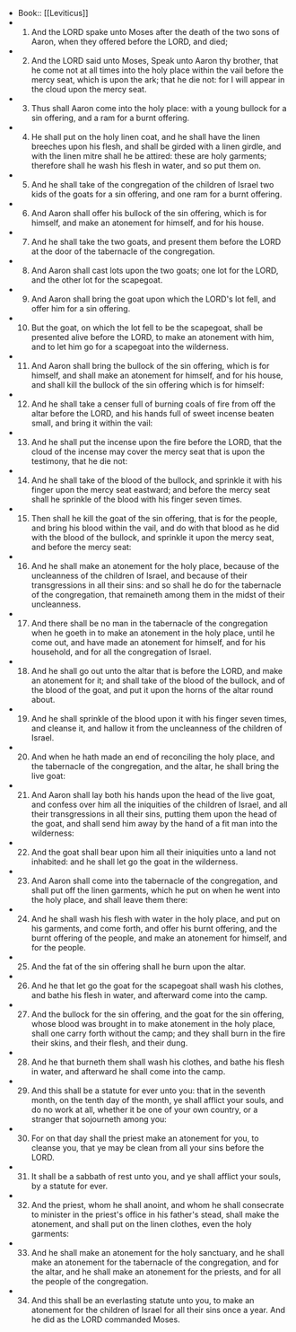 - Book:: [[Leviticus]]
- 1. And the LORD spake unto Moses after the death of the two sons of Aaron, when they offered before the LORD, and died;
- 2. And the LORD said unto Moses, Speak unto Aaron thy brother, that he come not at all times into the holy place within the vail before the mercy seat, which is upon the ark; that he die not: for I will appear in the cloud upon the mercy seat.
- 3. Thus shall Aaron come into the holy place: with a young bullock for a sin offering, and a ram for a burnt offering.
- 4. He shall put on the holy linen coat, and he shall have the linen breeches upon his flesh, and shall be girded with a linen girdle, and with the linen mitre shall he be attired: these are holy garments; therefore shall he wash his flesh in water, and so put them on.
- 5. And he shall take of the congregation of the children of Israel two kids of the goats for a sin offering, and one ram for a burnt offering.
- 6. And Aaron shall offer his bullock of the sin offering, which is for himself, and make an atonement for himself, and for his house.
- 7. And he shall take the two goats, and present them before the LORD at the door of the tabernacle of the congregation.
- 8. And Aaron shall cast lots upon the two goats; one lot for the LORD, and the other lot for the scapegoat.
- 9. And Aaron shall bring the goat upon which the LORD's lot fell, and offer him for a sin offering.
- 10. But the goat, on which the lot fell to be the scapegoat, shall be presented alive before the LORD, to make an atonement with him, and to let him go for a scapegoat into the wilderness.
- 11. And Aaron shall bring the bullock of the sin offering, which is for himself, and shall make an atonement for himself, and for his house, and shall kill the bullock of the sin offering which is for himself:
- 12. And he shall take a censer full of burning coals of fire from off the altar before the LORD, and his hands full of sweet incense beaten small, and bring it within the vail:
- 13. And he shall put the incense upon the fire before the LORD, that the cloud of the incense may cover the mercy seat that is upon the testimony, that he die not:
- 14. And he shall take of the blood of the bullock, and sprinkle it with his finger upon the mercy seat eastward; and before the mercy seat shall he sprinkle of the blood with his finger seven times.
- 15. Then shall he kill the goat of the sin offering, that is for the people, and bring his blood within the vail, and do with that blood as he did with the blood of the bullock, and sprinkle it upon the mercy seat, and before the mercy seat:
- 16. And he shall make an atonement for the holy place, because of the uncleanness of the children of Israel, and because of their transgressions in all their sins: and so shall he do for the tabernacle of the congregation, that remaineth among them in the midst of their uncleanness.
- 17. And there shall be no man in the tabernacle of the congregation when he goeth in to make an atonement in the holy place, until he come out, and have made an atonement for himself, and for his household, and for all the congregation of Israel.
- 18. And he shall go out unto the altar that is before the LORD, and make an atonement for it; and shall take of the blood of the bullock, and of the blood of the goat, and put it upon the horns of the altar round about.
- 19. And he shall sprinkle of the blood upon it with his finger seven times, and cleanse it, and hallow it from the uncleanness of the children of Israel.
- 20. And when he hath made an end of reconciling the holy place, and the tabernacle of the congregation, and the altar, he shall bring the live goat:
- 21. And Aaron shall lay both his hands upon the head of the live goat, and confess over him all the iniquities of the children of Israel, and all their transgressions in all their sins, putting them upon the head of the goat, and shall send him away by the hand of a fit man into the wilderness:
- 22. And the goat shall bear upon him all their iniquities unto a land not inhabited: and he shall let go the goat in the wilderness.
- 23. And Aaron shall come into the tabernacle of the congregation, and shall put off the linen garments, which he put on when he went into the holy place, and shall leave them there:
- 24. And he shall wash his flesh with water in the holy place, and put on his garments, and come forth, and offer his burnt offering, and the burnt offering of the people, and make an atonement for himself, and for the people.
- 25. And the fat of the sin offering shall he burn upon the altar.
- 26. And he that let go the goat for the scapegoat shall wash his clothes, and bathe his flesh in water, and afterward come into the camp.
- 27. And the bullock for the sin offering, and the goat for the sin offering, whose blood was brought in to make atonement in the holy place, shall one carry forth without the camp; and they shall burn in the fire their skins, and their flesh, and their dung.
- 28. And he that burneth them shall wash his clothes, and bathe his flesh in water, and afterward he shall come into the camp.
- 29. And this shall be a statute for ever unto you: that in the seventh month, on the tenth day of the month, ye shall afflict your souls, and do no work at all, whether it be one of your own country, or a stranger that sojourneth among you:
- 30. For on that day shall the priest make an atonement for you, to cleanse you, that ye may be clean from all your sins before the LORD.
- 31. It shall be a sabbath of rest unto you, and ye shall afflict your souls, by a statute for ever.
- 32. And the priest, whom he shall anoint, and whom he shall consecrate to minister in the priest's office in his father's stead, shall make the atonement, and shall put on the linen clothes, even the holy garments:
- 33. And he shall make an atonement for the holy sanctuary, and he shall make an atonement for the tabernacle of the congregation, and for the altar, and he shall make an atonement for the priests, and for all the people of the congregation.
- 34. And this shall be an everlasting statute unto you, to make an atonement for the children of Israel for all their sins once a year. And he did as the LORD commanded Moses.

